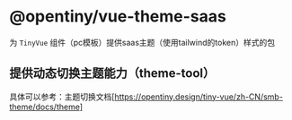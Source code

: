 # @opentiny/vue-theme-saas

为 `TinyVue` 组件（pc模板）提供saas主题（使用tailwind的token）样式的包

## 提供动态切换主题能力（theme-tool）

具体可以参考：主题切换文档[https://opentiny.design/tiny-vue/zh-CN/smb-theme/docs/theme]

